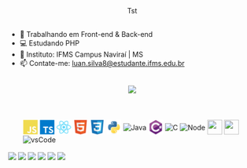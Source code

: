 <center> Tst </center>




<br/>

- 👀 Trabalhando em Front-end & Back-end
- 💻 Estudando PHP
- 🎩 Instituto: IFMS Campus Naviraí | MS
- 📫 Contate-me:  luan.silva8@estudante.ifms.edu.br

<br/>

<div align="center" style="flex-wrap: nowrap;">
  
  <img height="150em" src="https://github-readme-stats.vercel.app/api?username=Luan16p&show_icons=true&theme=radical&include_all_commits=true&count_private=true"/>

</div>

  
  <br/>
  <br/>
  
<div style="display: inline-block; margin-left: 30px;"><br>
  <img align="center" alt="Js" height="30" width="30" src="https://raw.githubusercontent.com/devicons/devicon/master/icons/javascript/javascript-plain.svg">
  <img align="center" alt="Ts" height="30" width="30" src="https://raw.githubusercontent.com/devicons/devicon/master/icons/typescript/typescript-plain.svg">
  <img align="center" alt="React" height="30" width="30" src="https://raw.githubusercontent.com/devicons/devicon/master/icons/react/react-original.svg">
  <img align="center" alt="HTML" height="30" width="30" src="https://raw.githubusercontent.com/devicons/devicon/master/icons/html5/html5-original.svg">
  <img align="center" alt="CSS" height="30" width="30" src="https://raw.githubusercontent.com/devicons/devicon/master/icons/css3/css3-original.svg">
  <img align="center" alt="Python" height="30" width="30" src="https://raw.githubusercontent.com/devicons/devicon/master/icons/python/python-original.svg">
  <img align="center" alt="Java" height="30" width="30" src="https://cdn.jsdelivr.net/gh/devicons/devicon/icons/java/java-original.svg" />
  <img align="center" alt="Csharp" height="30" width="30" src="https://raw.githubusercontent.com/devicons/devicon/master/icons/csharp/csharp-original.svg">
  <img align="center" alt="C" height="30" width="30" src="https://cdn.jsdelivr.net/gh/devicons/devicon/icons/c/c-original.svg" />
  <img align="center" alt="Node" height="30" width="30" src="https://cdn.jsdelivr.net/gh/devicons/devicon/icons/nodejs/nodejs-original.svg" />
  <img align="center" alt="" height="30" width="30" src="https://cdn.jsdelivr.net/gh/devicons/devicon/icons/npm/npm-original-wordmark.svg"/>
  <img align="center" alt="" height="30" width="30" src="https://cdn.jsdelivr.net/gh/devicons/devicon/icons/github/github-original.svg"/>
  <img align="center" alt="vsCode" height="30" width="30" src="https://cdn.jsdelivr.net/gh/devicons/devicon/icons/vscode/vscode-original.svg"/>
 
</div>
 
  <br/>
  <br/>
 
 <div> 
  <a href="https://www.youtube.com/channel/UC_-uuuZbY0AAt9CViNzvc-Q" target="_blank"><img src="https://img.shields.io/badge/YouTube-FF0000?style=for-the-badge&logo=youtube&logoColor=white" target="_blank"></a>
  <a href="https://instagram.com/rafaballerini" target="_blank"><img src="https://img.shields.io/badge/-Instagram-%23E4405F?style=for-the-badge&logo=instagram&logoColor=white" target="_blank"></a>
 	<a href="https://www.twitch.tv/rafaballerinii" target="_blank"><img src="https://img.shields.io/badge/Twitch-9146FF?style=for-the-badge&logo=twitch&logoColor=white" target="_blank"></a>
 <a href="https://discord.gg/wagxzStdcR" target="_blank"><img src="https://img.shields.io/badge/Discord-7289DA?style=for-the-badge&logo=discord&logoColor=white" target="_blank"></a> 
  <a href = "mailto:contatorafaballerini@gmail.com"><img src="https://img.shields.io/badge/-Gmail-%23333?style=for-the-badge&logo=gmail&logoColor=white" target="_blank"></a>
  <a href="https://www.linkedin.com/in/rafaella-ballerini-45875016a" target="_blank"><img src="https://img.shields.io/badge/-LinkedIn-%230077B5?style=for-the-badge&logo=linkedin&logoColor=white" target="_blank"></a> 

</div>


